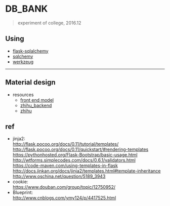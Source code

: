 # DB_BANK

>  experiment of college, 2016.12

## Using
- [flask-sqlalchemy](http://flask-sqlalchemy.pocoo.org/2.1/api/)
- [sqlchemy](docs.sqlalchemy.org/en/latest/index.html)
- [werkzeug](http://werkzeug.pocoo.org/docs/0.11/utils/)



---  

## Material design
- resources
    - [front end model](http://www.chinaz.com/design/2015/0422/400575.shtml)
    - [zhihu_backend](https://www.zhihu.com/question/30367314?sort=created)
    - [zhihu](https://www.zhihu.com/question/27328898)
## ref
- jinja2:  
http://flask.pocoo.org/docs/0.11/tutorial/templates/  
http://flask.pocoo.org/docs/0.11/quickstart/#rendering-templates  
https://pythonhosted.org/Flask-Bootstrap/basic-usage.html  
http://wtforms.simplecodes.com/docs/0.6.1/validators.html  
https://code-maven.com/using-templates-in-flask  
http://docs.jinkan.org/docs/jinja2/templates.html#template-inheritance  
http://www.oschina.net/question/5189_3943  
- cookie:  
https://www.douban.com/group/topic/12750952/  
- Blueprint:  
http://www.cnblogs.com/ymy124/p/4417525.html  


